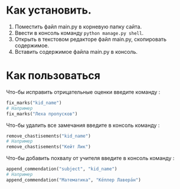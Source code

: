 # Как установить.

1. Поместить файл main.py в корневую папку сайта.
2. Ввести в консоль команду `python manage.py shell`.
3. Открыть в текстовом редакторе файл main.py, скопировать содержимое.
4. Вставить содержимое файла main.py в консоль.

# Как пользоваться

Что-бы исправить отрицательные оценки введите команду :
```python
fix_marks("kid_name")
# Например
fix_marks("Леха пропусков")
```
Что-бы удалить все замечания введите в консоль команду :
```python
remove_chastisements("kid_name")
# Например
remove_chastisements("Кейт Лик")
```
Что-бы добавить похвалу от учителя введите в консоль команду :
```python
append_commendation("subject", "kid_name")
# Например
append_commendation("Математика", "Ке́плер Лавера́н")
```